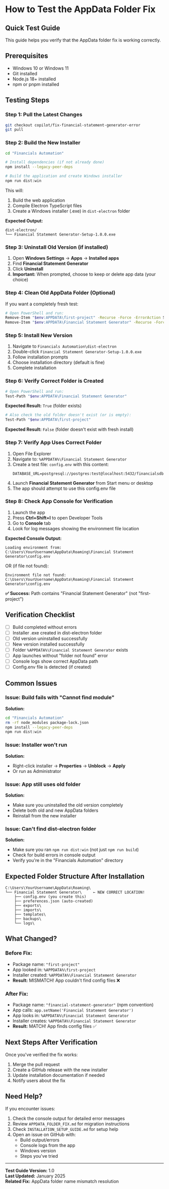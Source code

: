 # How to Test the AppData Folder Fix

## Quick Test Guide

This guide helps you verify that the AppData folder fix is working correctly.

## Prerequisites
- Windows 10 or Windows 11
- Git installed
- Node.js 18+ installed
- npm or pnpm installed

## Testing Steps

### Step 1: Pull the Latest Changes
```bash
git checkout copilot/fix-financial-statement-generator-error
git pull
```

### Step 2: Build the New Installer
```bash
cd "Financials Automation"

# Install dependencies (if not already done)
npm install --legacy-peer-deps

# Build the application and create Windows installer
npm run dist:win
```

This will:
1. Build the web application
2. Compile Electron TypeScript files
3. Create a Windows installer (.exe) in `dist-electron` folder

**Expected Output:**
```
dist-electron/
└── Financial Statement Generator-Setup-1.0.0.exe
```

### Step 3: Uninstall Old Version (if installed)
1. Open **Windows Settings** → **Apps** → **Installed apps**
2. Find **Financial Statement Generator**
3. Click **Uninstall**
4. **Important:** When prompted, choose to keep or delete app data (your choice)

### Step 4: Clean Old AppData Folder (Optional)
If you want a completely fresh test:
```bash
# Open PowerShell and run:
Remove-Item "$env:APPDATA\first-project" -Recurse -Force -ErrorAction SilentlyContinue
Remove-Item "$env:APPDATA\Financial Statement Generator" -Recurse -Force -ErrorAction SilentlyContinue
```

### Step 5: Install New Version
1. Navigate to `Financials Automation\dist-electron`
2. Double-click `Financial Statement Generator-Setup-1.0.0.exe`
3. Follow installation prompts
4. Choose installation directory (default is fine)
5. Complete installation

### Step 6: Verify Correct Folder is Created
```bash
# Open PowerShell and run:
Test-Path "$env:APPDATA\Financial Statement Generator"
```

**Expected Result:** `True` (folder exists)

```bash
# Also check the old folder doesn't exist (or is empty):
Test-Path "$env:APPDATA\first-project"
```

**Expected Result:** `False` (folder doesn't exist with fresh install)

### Step 7: Verify App Uses Correct Folder
1. Open File Explorer
2. Navigate to: `%APPDATA%\Financial Statement Generator`
3. Create a test file: `config.env` with this content:
   ```
   DATABASE_URL=postgresql://postgres:test@localhost:5432/financialsdb
   ```
4. Launch **Financial Statement Generator** from Start menu or desktop
5. The app should attempt to use this config.env file

### Step 8: Check App Console for Verification
1. Launch the app
2. Press **Ctrl+Shift+I** to open Developer Tools
3. Go to **Console** tab
4. Look for log messages showing the environment file location

**Expected Console Output:**
```
Loading environment from: C:\Users\YourUsername\AppData\Roaming\Financial Statement Generator\config.env
```

OR (if file not found):
```
Environment file not found: C:\Users\YourUsername\AppData\Roaming\Financial Statement Generator\config.env
```

**✅ Success:** Path contains "Financial Statement Generator" (not "first-project")

## Verification Checklist

- [ ] Build completed without errors
- [ ] Installer .exe created in dist-electron folder
- [ ] Old version uninstalled successfully
- [ ] New version installed successfully
- [ ] Folder `%APPDATA%\Financial Statement Generator` exists
- [ ] App launches without "folder not found" error
- [ ] Console logs show correct AppData path
- [ ] Config.env file is detected (if created)

## Common Issues

### Issue: Build fails with "Cannot find module"
**Solution:**
```bash
cd "Financials Automation"
rm -rf node_modules package-lock.json
npm install --legacy-peer-deps
npm run dist:win
```

### Issue: Installer won't run
**Solution:**
- Right-click installer → **Properties** → **Unblock** → **Apply**
- Or run as Administrator

### Issue: App still uses old folder
**Solution:**
- Make sure you uninstalled the old version completely
- Delete both old and new AppData folders
- Reinstall from the new installer

### Issue: Can't find dist-electron folder
**Solution:**
- Make sure you ran `npm run dist:win` (not just `npm run build`)
- Check for build errors in console output
- Verify you're in the "Financials Automation" directory

## Expected Folder Structure After Installation

```
C:\Users\YourUsername\AppData\Roaming\
└── Financial Statement Generator\     ← NEW CORRECT LOCATION!
    ├── config.env (you create this)
    ├── preferences.json (auto-created)
    ├── exports\
    ├── imports\
    ├── templates\
    ├── backups\
    └── logs\
```

## What Changed?

### Before Fix:
- Package name: `"first-project"`
- App looked in: `%APPDATA%\first-project`
- Installer created: `%APPDATA%\Financial Statement Generator`
- **Result:** MISMATCH! App couldn't find config files ❌

### After Fix:
- Package name: `"financial-statement-generator"` (npm convention)
- App calls: `app.setName('Financial Statement Generator')`
- App looks in: `%APPDATA%\Financial Statement Generator`
- Installer creates: `%APPDATA%\Financial Statement Generator`
- **Result:** MATCH! App finds config files ✅

## Next Steps After Verification

Once you've verified the fix works:
1. Merge the pull request
2. Create a GitHub release with the new installer
3. Update installation documentation if needed
4. Notify users about the fix

## Need Help?

If you encounter issues:
1. Check the console output for detailed error messages
2. Review `APPDATA_FOLDER_FIX.md` for migration instructions
3. Check `INSTALLATION_SETUP_GUIDE.md` for setup help
4. Open an issue on GitHub with:
   - Build output/errors
   - Console logs from the app
   - Windows version
   - Steps you've tried

---

**Test Guide Version:** 1.0  
**Last Updated:** January 2025  
**Related Fix:** AppData folder name mismatch resolution
